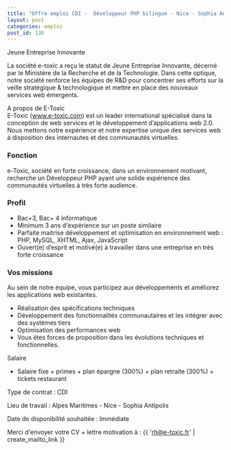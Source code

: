 ```yaml
---
title: "Offre emploi CDI -  Développeur PHP bilingue - Nice - Sophia Antipolis"
layout: post
categories: emploi
post_id: 136
---
```

Jeune Entreprise Innovante

La société e-toxic a reçu le statut de Jeune Entreprise Innovante, décerné par le Ministère de la Recherche et de la Technologie.  Dans cette optique, notre société renforce les équipes de  R&amp;D pour  concentrer ses efforts sur la veille stratégique &amp; technologique et mettre en place des nouveaux services web émergents.

A propos de E-Toxic<br> 
E-Toxic (www.e-toxic.com)  est un leader international spécialisé dans la conception de web services et le développement d’applications web 2.0. Nous mettons notre expérience et notre expertise unique des services web à disposition des internautes et des communautés virtuelles.

### Fonction ###
e-Toxic, société en forte croissance, dans un environnement motivant, recherche un Développeur PHP  ayant une solide expérience des communautés virtuelles à très forte audience.

### Profil ### 
* Bac+3, Bac+ 4 informatique
* Minimum 3 ans d'expérience sur un poste similaire 
* Parfaite maitrise développement et optimisation en environnement web : PHP, MySQL, XHTML, Ajax, JavaScript
* Ouvert(e) d’esprit et motivé(e) à travailler dans une entreprise en très forte croissance

### Vos missions ###
Au sein de notre équipe, vous participez aux développements et améliorez les applications web existantes.

* Réalisation des spécifications techniques
* Développement des fonctionnalités communautaires et les intégrer avec des systèmes tiers
* Optimisation des performances web
* Vous êtes forces de proposition dans les évolutions techniques et fonctionnelles.

Salaire<br> 
* Salaire fixe + primes + plan épargne (300%) +  plan retraite (300%) +  tickets restaurant

Type de contrat : CDI 

Lieu de travail : Alpes Maritimes - Nice - Sophia Antipolis 

Date de disponibilité souhaitée : Immédiate

Merci d'envoyer votre CV + lettre motivation à : {{ 'rh@e-toxic.fr' | create_mailto_link }} 

